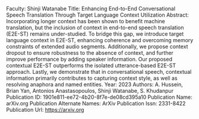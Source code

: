 Faculty: Shinji Watanabe
Title: Enhancing End-to-End Conversational Speech Translation Through Target Language Context Utilization
Abstract: Incorporating longer context has been shown to benefit machine translation, but the inclusion of context in end-to-end speech translation (E2E-ST) remains under-studied. To bridge this gap, we introduce target language context in E2E-ST, enhancing coherence and overcoming memory constraints of extended audio segments. Additionally, we propose context dropout to ensure robustness to the absence of context, and further improve performance by adding speaker information. Our proposed contextual E2E-ST outperforms the isolated utterance-based E2E-ST approach. Lastly, we demonstrate that in conversational speech, contextual information primarily contributes to capturing context style, as well as resolving anaphora and named entities.
Year: 2023
Authors: A. Hussein, Brian Yan, Antonios Anastasopoulos, Shinji Watanabe, S. Khudanpur
Publication ID: 1901e811-ee72-4b20-8f7e-de08cd395a10
Publication Name: arXiv.org
Publication Alternate Names: ArXiv
Publication Issn: 2331-8422
Publication Url: https://arxiv.org
